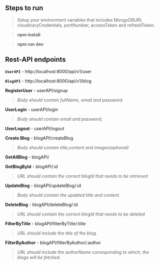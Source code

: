 ## Steps to run
> Setup your environment variables that includes MongoDBURI, cloudinaryCredentials, portNumber, accessToken and refreshToken.

> **npm install**

> **npm run dev**

## Rest-API endpoints
**`UserAPI`** - http://localhost:8000/api/v1/user

**`BlogAPI`** - http://localhost:8000/api/v1/blog

**RegisterUser** - userAPI/signup
>*Body should contain fullName, email and password*.

**UserLogin** - userAPI/login
>*Body should contain email and password.*

**UserLogout** - userAPI/logout

**Create Blog** - blogAPI/createBlog
>*Body should contain title,content and images(optional)*

**GetAllBlog** - blogAPI/

**GetBlogById** - blogAPI/:id
>*URL should contain the correct blogId that needs to be retrieved*

**UpdateBlog** - blogAPI/updateBlog/:id
>*Body should contain the updated title and content.*

**DeleteBlog** - blogAPI/deleteBlog/:id
>*URL should contain the correct blogId that needs to be deleted*

**FilterByTitle** - blogAPI/filterByTitle/:title
>*URL should include the title of the blog.*

**FilterByAuthor** - blogAPI/filterByAuthor/:author
>*URL should include the authorName corresponding to which, the blogs will be fetched.*
